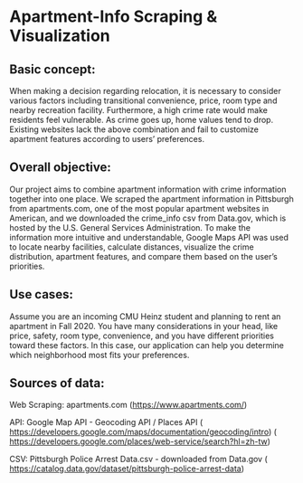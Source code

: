 # Apartment-Info Scraping & Visualization

## Basic concept: 
When making a decision regarding relocation, it is necessary to consider various factors including transitional convenience, price, room type and nearby recreation facility. Furthermore, a high crime rate would make residents feel vulnerable. As crime goes up, home values tend to drop. Existing websites lack the above combination and fail to customize apartment features according to users’ preferences.
## Overall objective: 
Our project aims to combine apartment information with crime information together into one place.​ We scraped the apartment information in Pittsburgh from ​apartments.com​, one of the most popular apartment websites in American, and we downloaded the crime_info csv from ​Data.gov​, which is hosted by the U.S. General Services Administration. To make the information more intuitive and understandable, ​Google
Maps API ​was used to locate nearby facilities, calculate distances, visualize the crime distribution, apartment features, and compare them based on the user’s priorities.
## Use cases: 
Assume you are an incoming CMU Heinz student and planning to rent an apartment in Fall 2020. You have many considerations in your head, ​like price, safety, room type, convenience, ​and you have different priorities toward these factors. In this case, our application can help you determine which neighborhood most fits your preferences.
## Sources of data:
Web Scraping: apartments.com (​https://www.apartments.com/​)

API: Google Map API - Geocoding API / Places API
(​https://developers.google.com/maps/documentation/geocoding/intro​)
(​https://developers.google.com/places/web-service/search?hl=zh-tw​)

CSV: Pittsburgh Police Arrest Data.csv - downloaded from Data.gov
(​https://catalog.data.gov/dataset/pittsburgh-police-arrest-data​)
